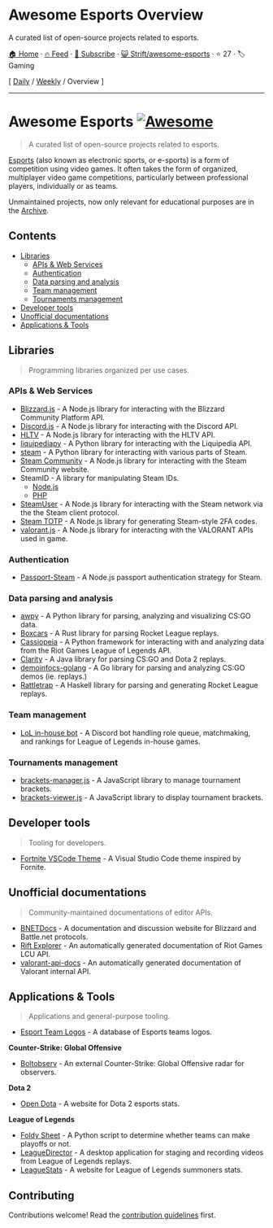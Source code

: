 # Awesome Esports Overview

A curated list of open-source projects related to esports.

[🏠 Home](/README.md) · [🔥 Feed](https://www.trackawesomelist.com/Strift/awesome-esports/rss.xml) · [📮 Subscribe](https://trackawesomelist.us17.list-manage.com/subscribe?u=d2f0117aa829c83a63ec63c2f&id=36a103854c) · [😺 Strift/awesome-esports](https://github.com/Strift/awesome-esports) · ⭐ 27 · 🏷️ Gaming

[ [Daily](/content/Strift/awesome-esports/README.md) / [Weekly](/content/Strift/awesome-esports/week/README.md) / Overview ]

---

# Awesome Esports [![Awesome](https://awesome.re/badge.svg)](https://awesome.re)

> A curated list of open-source projects related to esports.

[Esports](https://en.wikipedia.org/wiki/Esports) (also known as electronic sports, or e-sports) is a form of competition using video games. It often takes the form of organized, multiplayer video game competitions, particularly between professional players, individually or as teams.

Unmaintained projects, now only relevant for educational purposes are in the [Archive](https://github.com/Strift/awesome-esports/blob/main/README.md/ARCHIVE.md).

## Contents

*   [Libraries](#libraries)
    *   [APIs & Web Services](#apis--web-services)
    *   [Authentication](#authentication)
    *   [Data parsing and analysis](#data-parsing-and-analysis)
    *   [Team management](#team-management)
    *   [Tournaments management](#tournaments-management)
*   [Developer tools](#developer-tools)
*   [Unofficial documentations](#unofficial-documentations)
*   [Applications & Tools](#applications--tools)

## Libraries

> Programming libraries organized per use cases.

### APIs & Web Services

*   [Blizzard.js](https://github.com/benweier/blizzard.js) - A Node.js library for interacting with the Blizzard Community Platform API.
*   [Discord.js](https://github.com/discordjs/discord.js) - A Node.js library for interacting with the Discord API.
*   [HLTV](https://github.com/gigobyte/HLTV) - A Node.js library for interacting with the HLTV API.
*   [liquipediapy](https://github.com/c00kie17/liquipediapy) - A Python library for interacting with the Liquipedia API.
*   [steam](https://github.com/ValvePython/steam/) - A Python library for interacting with various parts of Steam.
*   [Steam Community](https://github.com/DoctorMcKay/node-steamcommunity) - A Node.js library for interacting with the Steam Community website.
*   SteamID - A library for manipulating Steam IDs.
    *   [Node.js](https://github.com/DoctorMcKay/node-steamid)
    *   [PHP](https://github.com/DoctorMcKay/php-steamid)
*   [SteamUser](https://github.com/DoctorMcKay/node-steam-user) - A Node.js library for interacting with the Steam network via the the Steam client protocol.
*   [Steam TOTP](https://github.com/DoctorMcKay/node-steam-totp) - A Node.js library for generating Steam-style 2FA codes.
*   [valorant.js](https://github.com/liamcottle/valorant.js) - A Node.js library for interacting with the VALORANT APIs used in game.

### Authentication

*   [Passport-Steam](https://github.com/liamcurry/passport-steam) - A Node.js passport authentication strategy for Steam.

### Data parsing and analysis

*   [awpy](https://github.com/pnxenopoulos/awpy) - A Python library for parsing, analyzing and visualizing CS:GO data.
*   [Boxcars](https://github.com/nickbabcock/boxcars) - A Rust library for parsing Rocket League replays.
*   [Cassiopeia](https://github.com/meraki-analytics/cassiopeia) - A Python framework for interacting with and analyzing data from the Riot Games League of Legends API.
*   [Clarity](https://github.com/skadistats/clarity) - A Java library for parsing CS:GO and Dota 2 replays.
*   [demoinfocs-golang](https://github.com/markus-wa/demoinfocs-golang) - A Go library for parsing and analyzing CS:GO demos (ie. replays.)
*   [Rattletrap](https://github.com/tfausak/rattletrap) - A Haskell library for parsing and generating Rocket League replays.

### Team management

*   [LoL in-house bot](https://github.com/mrtolkien/inhouse_bot) - A Discord bot handling role queue, matchmaking, and rankings for League of Legends in-house games.

### Tournaments management

*   [brackets-manager.js](https://github.com/Drarig29/brackets-manager.js) - A JavaScript library to manage tournament brackets.
*   [brackets-viewer.js](https://github.com/Drarig29/brackets-viewer.js) - A JavaScript library to display tournament brackets.

## Developer tools

> Tooling for developers.

*   [Fortnite VSCode Theme](https://github.com/sdras/fortnite-vscode-theme) - A Visual Studio Code theme inspired by Fornite.

## Unofficial documentations

> Community-maintained documentations of editor APIs.

*   [BNETDocs](https://github.com/BNETDocs/bnetdocs-web) - A documentation and discussion website for Blizzard and Battle.net protocols.
*   [Rift Explorer](https://github.com/Pupix/rift-explorer) - An automatically generated documentation of Riot Games LCU API.
*   [valorant-api-docs](https://github.com/techchrism/valorant-api-docs) - An automatically generated documentation of Valorant internal API.

## Applications & Tools

> Applications and general-purpose tooling.

*   [Esport Team Logos](https://github.com/lootmarket/esport-team-logos) - A database of Esports teams logos.

**Counter-Strike: Global Offensive**

*   [Boltobserv](https://github.com/boltgolt/boltobserv) - An external Counter-Strike: Global Offensive radar for observers.

**Dota 2**

*   [Open Dota](https://github.com/odota/core) - A website for Dota 2 esports stats.

**League of Legends**

*   [Foldy Sheet](https://github.com/chhopsky/foldysheet) - A Python script to determine whether teams can make playoffs or not.
*   [LeagueDirector](https://github.com/RiotGames/leaguedirector) - A desktop application for staging and recording videos from League of Legends replays.
*   [LeagueStats](https://github.com/vkaelin/LeagueStats) - A website for League of Legends summoners stats.

## Contributing

Contributions welcome! Read the [contribution guidelines](https://github.com/Strift/awesome-esports/blob/main/README.md/CONTRIBUTING.md) first.

